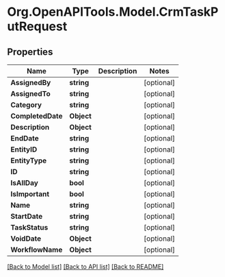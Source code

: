 # Org.OpenAPITools.Model.CrmTaskPutRequest

## Properties

Name | Type | Description | Notes
------------ | ------------- | ------------- | -------------
**AssignedBy** | **string** |  | [optional] 
**AssignedTo** | **string** |  | [optional] 
**Category** | **string** |  | [optional] 
**CompletedDate** | **Object** |  | [optional] 
**Description** | **Object** |  | [optional] 
**EndDate** | **string** |  | [optional] 
**EntityID** | **string** |  | [optional] 
**EntityType** | **string** |  | [optional] 
**ID** | **string** |  | [optional] 
**IsAllDay** | **bool** |  | [optional] 
**IsImportant** | **bool** |  | [optional] 
**Name** | **string** |  | [optional] 
**StartDate** | **string** |  | [optional] 
**TaskStatus** | **string** |  | [optional] 
**VoidDate** | **Object** |  | [optional] 
**WorkflowName** | **Object** |  | [optional] 

[[Back to Model list]](../README.md#documentation-for-models) [[Back to API list]](../README.md#documentation-for-api-endpoints) [[Back to README]](../README.md)

